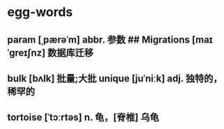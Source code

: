 # egg-words
## param [ˌpærəˈm]  abbr. 参数 ##  Migrations [maɪˈɡreɪʃnz]  数据库迁移
## bulk [bʌlk] 批量;大批 unique [juˈniːk] adj. 独特的，稀罕的
## tortoise [ˈtɔːrtəs] n. 龟，[脊椎] 乌龟